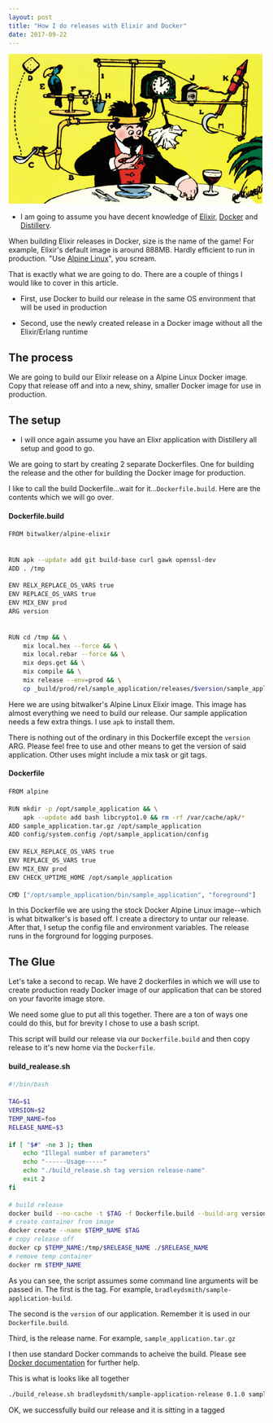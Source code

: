 ```yaml
---
layout: post
title: "How I do releases with Elixir and Docker"
date: 2017-09-22
---
```


![complicated](/images/rubenvent1.jpg)


* I am going to assume you have decent knowledge of [Elixir](https://elixir-lang.org/), [Docker](https://www.docker.com/) and [Distillery](https://hexdocs.pm/distillery/getting-started.html).

When building Elixir releases in Docker, size is the name of the game!  For example, Elixir's default image is around 888MB.  Hardly efficient to run in production.  "Use [Alpine Linux](https://alpinelinux.org/)", you scream.  

That is exactly what we are going to do.  There are a couple of things I would like to cover in this article.

* First, use Docker to build our release in the same OS environment that will be used in production

* Second, use the newly created release in a Docker image without all the Elixir/Erlang runtime

## The process

We are going to build our Elixir release on a Alpine Linux Docker image.  Copy that release off and into a new, shiny, smaller Docker image for use in production.


## The setup

* I will once again assume you have an Elixr application with Distillery all setup and good to go.  

We are going to start by creating 2 separate Dockerfiles.  One for building the release and the other for building the Docker image for production.

I like to call the build Dockerfile...wait for it...`Dockerfile.build`.  Here are the contents which we will go over.

#### Dockerfile.build

```bash
FROM bitwalker/alpine-elixir


RUN apk --update add git build-base curl gawk openssl-dev
ADD . /tmp

ENV RELX_REPLACE_OS_VARS true
ENV REPLACE_OS_VARS true
ENV MIX_ENV prod
ARG version


RUN cd /tmp && \
    mix local.hex --force && \
    mix local.rebar --force && \
    mix deps.get && \
    mix compile && \
    mix release --env=prod && \
    cp _build/prod/rel/sample_application/releases/$version/sample_application.tar.gz /tmp/
```

Here we are using bitwalker's Alpine Linux Elixir image.  This image has almost everything we need to build our release.  Our sample application needs a few extra things.  I use `apk` to install them.

There is nothing out of the ordinary in this Dockerfile except the `version` ARG.  Please feel free to use and other means to get the version of said application.  Other uses might include a mix task or git tags.


#### Dockerfile

```bash
FROM alpine

RUN mkdir -p /opt/sample_application && \
    apk --update add bash libcrypto1.0 && rm -rf /var/cache/apk/*
ADD sample_application.tar.gz /opt/sample_application
ADD config/system.config /opt/sample_application/config

ENV RELX_REPLACE_OS_VARS true
ENV REPLACE_OS_VARS true
ENV MIX_ENV prod
ENV CHECK_UPTIME_HOME /opt/sample_application

CMD ["/opt/sample_application/bin/sample_application", "foreground"]
```

In this Dockerfile we are using the stock Docker Alpine Linux image--which is what bitwalker's is based off.  I create a directory to untar our release.  After that, I setup the config file and environment variables.  The release runs in the forground for logging purposes.

## The Glue

Let's take a second to recap.  We have 2 dockerfiles in which we will use to create production ready Docker image of our application that can be stored on your favorite image store.

We need some glue to put all this together.  There are a ton of ways one could do this, but for brevity I chose to use a bash script.  

This script will build our release via our `Dockerfile.build` and then copy release to it's new home via the `Dockerfile`.


#### build_realease.sh

```bash
#!/bin/bash

TAG=$1
VERSION=$2
TEMP_NAME=foo
RELEASE_NAME=$3

if [ "$#" -ne 3 ]; then
	echo "Illegal number of parameters"
	echo "------Usage-----"
	echo "./build_release.sh tag version release-name"
	exit 2
fi

# build release
docker build --no-cache -t $TAG -f Dockerfile.build --build-arg version=0.1.0 .
# create container from image
docker create --name $TEMP_NAME $TAG
# copy release off
docker cp $TEMP_NAME:/tmp/$RELEASE_NAME ./$RELEASE_NAME
# remove temp container
docker rm $TEMP_NAME 
```

As you can see, the script assumes some command line arguments will be passed in.  The first is the tag.  For example, `bradleydsmith/sample-application-build`.

The second is the `version` of our application.  Remember it is used in our `Dockerfile.build`.

Third, is the release name.  For example, `sample_application.tar.gz` 

I then use standard Docker commands to acheive the build.  Please see [Docker documentation](https://docs.docker.com/) for further help.

This is what is looks like all together

```bash
./build_release.sh bradleydsmith/sample-application-release 0.1.0 sample_application.tar.gz
```


OK, we successfully build our release and it is sitting in a tagged 






